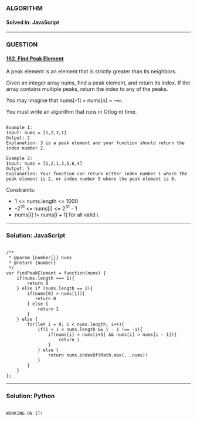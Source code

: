 ### ALGORITHM
#### Solved In: JavaScript
-----
### QUESTION

#### [162. Find Peak Element](https://leetcode.com/problems/find-peak-element/)

A peak element is an element that is strictly greater than its neighbors.

Given an integer array nums, find a peak element, and return its index. If the array contains multiple peaks, return the index to any of the peaks.

You may imagine that nums[-1] = nums[n] = -∞.

You must write an algorithm that runs in O(log n) time.

``` 

Example 1:
Input: nums = [1,2,3,1]
Output: 2
Explanation: 3 is a peak element and your function should return the index number 2.

Example 2:
Input: nums = [1,2,1,3,5,6,4]
Output: 5
Explanation: Your function can return either index number 1 where the peak element is 2, or index number 5 where the peak element is 6.

```

Constraints:

* 1 <= nums.length <= 1000
* -2<sup>31</sup> <= nums[i] <= 2<sup>31</sup> - 1
* nums[i] != nums[i + 1] for all valid i.


-----

### Solution: JavaScript

```

/**
 * @param {number[]} nums
 * @return {number}
 */
var findPeakElement = function(nums) {
    if(nums.length === 1){
        return 0
    } else if (nums.length == 2){
        if(nums[0] > nums[1]){
           return 0
        } else {
            return 1
        }
    } else {
        for(let i = 0; i < nums.length; i++){
            if(i + 1 < nums.length && i - 1 !== -1){
                if(nums[i] > nums[i+1] && nums[i] > nums[i - 1]){
                    return i
                }
            } else {
                return nums.indexOf(Math.max(...nums))
            }
        }
    }
};

```

-----

### Solution: Python

```

WORKING ON IT!
        
```
